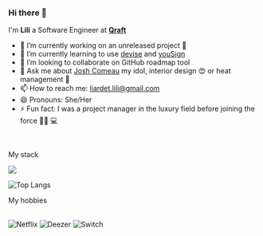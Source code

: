 ### Hi there 👋

I'm **Lili** a Software Engineer at **[Qraft](https://github.com/qrafttech)**

- 🔭 I’m currently working on an unreleased project 🤫
- 🌱 I’m currently learning to use [devise](https://github.com/heartcombo/devise) and [youSign](https://yousign.com/fr-fr?utm_term=yousign&utm_campaign=FR-Google%20Search%20-%20Branding%20Test%20taux%20d%27impression%20cible%20-%20B&utm_source=adwords&utm_medium=ppc&hsa_acc=7404788757&hsa_cam=924259571&hsa_grp=49820997287&hsa_ad=535347795113&hsa_src=g&hsa_tgt=kwd-339967187926&hsa_kw=yousign&hsa_mt=e&hsa_net=adwords&hsa_ver=3&gad_source=1&gclid=CjwKCAiA1-6sBhAoEiwArqlGPibkl_oZfgXcZ0fkbUS-vJnlltpr8geTLJlqfKvzmCqec60K6JFXVRoCo4EQAvD_BwE)
- 👯 I’m looking to collaborate on GitHub roadmap tool
- 💬 Ask me about [Josh Comeau](https://www.joshwcomeau.com/) my idol, interior design 😍 or heat management 🥶
- 📫 How to reach me: liardet.lili@gmail.com
- 😄 Pronouns: She/Her
- ⚡ Fun fact: I was a project manager in the luxury field before joining the force 💪🏻 💻
<br/>
<p >My stack</p>

  <a href="https://skillicons.dev">
    <img src="https://skillicons.dev/icons?i=aws,next,react,nodejs,express,rails&perline=3" />
  </a>

  <br>

  
![Top Langs](https://github-readme-stats.vercel.app/api/top-langs/?username=lililiardet&layout=compact)

<div> My hobbies</div> 
<br/>

![Netflix](https://img.shields.io/badge/Netflix-E50914?style=for-the-badge&logo=netflix&logoColor=white)
![Deezer](https://img.shields.io/badge/Deezer-FEAA2D?style=for-the-badge&logo=deezer&logoColor=white) 
![Switch](https://img.shields.io/badge/Switch-E60012?style=for-the-badge&logo=nintendo-switch&logoColor=white)


<!--
**lililiardet/lililiardet** is a ✨ _special_ ✨ repository because its `README.md` (this file) appears on your GitHub profile.

Here are some ideas to get you started:

- 🔭 I’m currently working on 
- 🌱 I’m currently learning ...
- 👯 I’m looking to collaborate on ...
- 🤔 I’m looking for help with ...
- 💬 Ask me about ...
- 📫 How to reach me: ...
- 😄 Pronouns: Her/she
- ⚡ Fun fact: ...
-->
